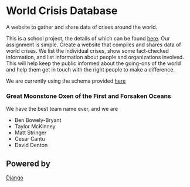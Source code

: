 World Crisis Database
=====================
A website to gather and share data of crises around the world.

This is a school project, the details of which can be found [here](http://www.cs.utexas.edu/users/downing/cs373/drupal/wcdb1).
Our assignment is simple.
Create a website that compiles and shares data of world crises.  We list the individual crises, show some fact-checked information, and list information about people and organizations involved.
This will help keep the public informed about the going-ons of the world and help them get in touch with the right people to make a difference.

We are currently using the schema provided [here](https://github.com/aaronj1335/cs373-wcdb1-schema)

<h3>Great Moonstone Oxen of the First and Forsaken Oceans</h3>
We have the best team name ever, and we are
<ul>
    <li>Ben Bowely-Bryant</li>
    <li>Taylor McKinney</li>
    <li>Matt Stringer</li>
    <li>Cesar Cantu</li>
    <li>David Denton</li>
</ul>

Powered by
----------
[Django](https://www.djangoproject.com/)
